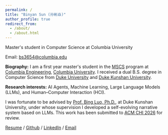 ```yaml
---
permalink: /
title: "Binyan Sun (孙彬焱)"
author_profile: true
redirect_from: 
  - /about/
  - /about.html
---
```

Master's student in Computer Science at Columbia University

Email: bs3654@columbia.edu

**Biography:**
I am a first year master's student in the [MSCS](https://www.cs.columbia.edu/education/ms/) program at [Columbia Engineering](https://www.engineering.columbia.edu/), [Columbia University](https://www.columbia.edu/). I received a dual B.S. degree in Computer Science from [Duke University](https://duke.edu/) and [Duke Kunshan University](https://www.dukekunshan.edu.cn/).

**Research interests:**
AI Agents, Machine Learning, Large Language Models (LLMs), and Human–Computer Interaction (HCI).

I was fortunate to be advised by [Prof. Bing Luo, Ph.D.](https://luobing1008.github.io/), at Duke Kunshan University, under whose supervision I developed a self-evolving narrative system based on LLMs. This work has been submitted to [ACM CHI 2026](https://chi2026.acm.org/) for review.

[Resume](../assets/Resume_Binyan_Sun.pdf) / [Github](http://www.github.com/bob-021206) / [LinkedIn](https://www.linkedin.com/in/binyan-sun-321b76294) / [Email](bs3654@columbia.edu)

